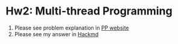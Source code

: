 # Hw2: Multi-thread Programming

1. Please see problem explanation in [PP website](https://nycu-sslab.github.io/PP-f22/assignments/HW2/)
2. Please see my answer in [Hackmd](https://hackmd.io/@KPk5hwaKTO6iNsSn0-6oXw/B1qFOX64i)
